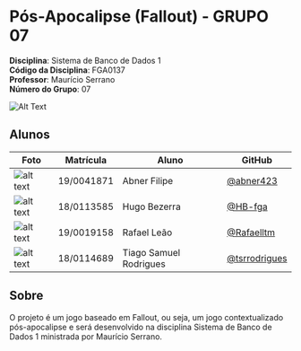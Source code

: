 # Pós-Apocalipse (Fallout) - GRUPO 07

**Disciplina**: Sistema de Banco de Dados 1<br>
**Código da Disciplina**: FGA0137<br>
**Professor**: Maurício Serrano<br>
**Número do Grupo**: 07<br>

![Alt Text](https://c.tenor.com/fSDhYCDcVTIAAAAd/fallout.gif)

## Alunos

| Foto                                                  | Matrícula  | Aluno                             | GitHub                                                     |
| ----------------------------------------------------- | ---------- | --------------------------------- | ---------------------------------------------------------- |
|![alt text](https://github.com/abner423.png)           | 19/0041871 | Abner Filipe                      | [@abner423](https://github.com/abner423)                   |
|![alt text](https://github.com/HB-fga.png)             | 18/0113585 | Hugo Bezerra                      | [@HB-fga](https://github.com/HB-fga)                       |
|![alt text](https://github.com/Rafaelltm.png)          | 19/0019158 | Rafael Leão                       | [@Rafaelltm](https://github.com/Rafaelltm)                 |
|![alt text](https://github.com/tsrrodrigues.png)       | 18/0114689 | Tiago Samuel Rodrigues            | [@tsrrodrigues](https://github.com/tsrrodrigues)           |

## Sobre

O projeto é um jogo baseado em Fallout, ou seja, um jogo contextualizado pós-apocalipse e será desenvolvido na disciplina Sistema de Banco de Dados 1 ministrada por Maurício Serrano.
